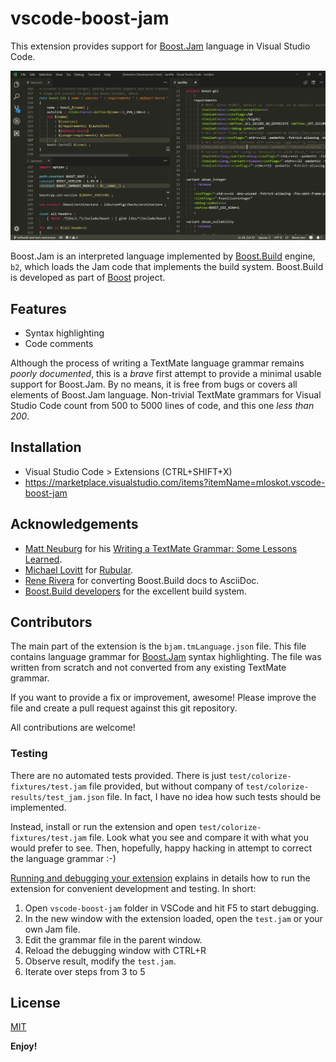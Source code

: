 # vscode-boost-jam

This extension provides support for [Boost.Jam](http://boost.org/build/)
language in Visual Studio Code.

![screenshot](images/screenshot.png)

Boost.Jam is an interpreted language implemented by [Boost.Build](http://boost.org/build/)
engine, `b2`, which loads the Jam code that implements the build system.
Boost.Build is developed as part of [Boost](https://boost.org) project.

## Features

- Syntax highlighting
- Code comments

Although the process of writing a TextMate language grammar remains
*poorly documented*, this is a *brave* first attempt to provide
a minimal usable support for Boost.Jam. By no means, it is free from
bugs or covers all elements of Boost.Jam language. Non-trivial TextMate
grammars for Visual Studio Code count from 500 to 5000 lines of code,
and this one *less than 200*.

## Installation

- Visual Studio Code > Extensions (CTRL+SHIFT+X)
- https://marketplace.visualstudio.com/items?itemName=mloskot.vscode-boost-jam

## Acknowledgements

- [Matt Neuburg](https://github.com/mattneub) for his [Writing a TextMate Grammar: Some Lessons Learned](http://www.apeth.com/nonblog/stories/textmatebundle.html).
- [Michael Lovitt](http://www.lovitt.net) for [Rubular](http://www.rubular.com/).
- [Rene Rivera](https://github.com/grafikrobot/) for converting Boost.Build docs to AsciiDoc.
- [Boost.Build developers](https://github.com/boostorg/build) for the excellent build system.

## Contributors

The main part of the extension is the `bjam.tmLanguage.json` file.
This file contains language grammar for [Boost.Jam](http://boost.org/build/) syntax highlighting.
The file was written from scratch and not converted from any existing TextMate grammar.

If you want to provide a fix or improvement, awesome!
Please improve the file and create a pull request against this git repository.

All contributions are welcome!

### Testing

There are no automated tests provided.
There is just `test/colorize-fixtures/test.jam` file provided,
but without company of `test/colorize-results/test_jam.json` file.
In fact, I have no idea how such tests should be implemented.

Instead, install or run the extension and open `test/colorize-fixtures/test.jam` file.
Look what you see and compare it with what you would prefer to see.
Then, hopefully, happy hacking in attempt to correct the language grammar :-)

[Running and debugging your extension](https://code.visualstudio.com/docs/extensions/developing-extensions)
explains in details how to run the extension for convenient development and testing. In short:

1. Open `vscode-boost-jam` folder in VSCode and hit F5 to start debugging.
2. In the new window with the extension loaded, open the `test.jam` or your own Jam file.
3. Edit the grammar file in the parent window.
4. Reload the debugging window with CTRL+R
5. Observe result, modify the `test.jam`.
6. Iterate over steps from 3 to 5

## License

[MIT](https://github.com/twxs/vs.language.cmake/blob/master/LICENSE)

**Enjoy!**
